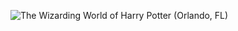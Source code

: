 ![The Wizarding World of Harry Potter (Orlando, FL)](http://laurenpepperman.com/2014/florida/photos/universal24.jpg)

